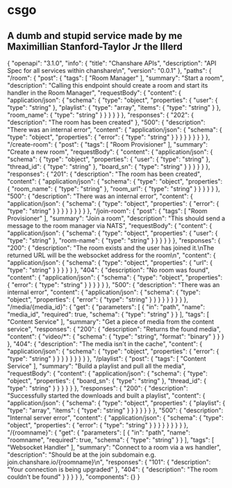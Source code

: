 # csgo
A dumb and stupid service made by me Maximillian Stanford-Taylor Jr the IIIerd
----------------------------------------------------------------------------------

{
  "openapi": "3.1.0",
  "info": {
    "title": "Chanshare APIs",
    "description": "API Spec for all services within chanshare\n",
    "version": "0.0.1"
  },
  "paths": {
    "/room": {
      "post": {
        "tags": [
          "Room Manager"
        ],
        "summary": "Start a room",
        "description": "Calling this endpoint should create a room and start its handler in the Room Manager",
        "requestBody": {
          "content": {
            "application/json": {
              "schema": {
                "type": "object",
                "properties": {
                  "user": {
                    "type": "string"
                  },
                  "playlist": {
                    "type": "array",
                    "items": {
                      "type": "string"
                    }
                  },
                  "room_name": {
                    "type": "string"
                  }
                }
              }
            }
          }
        },
        "responses": {
          "202": {
            "description": "The room has been created"
          },
          "500": {
            "description": "There was an internal error",
            "content": {
              "application/json": {
                "schema": {
                  "type": "object",
                  "properties": {
                    "error": {
                      "type": "string"
                    }
                  }
                }
              }
            }
          }
        }
      }
    },
    "/create-room": {
      "post": {
        "tags": [
          "Room Provisioner"
        ],
        "summary": "Create a new room",
        "requestBody": {
          "content": {
            "application/json": {
              "schema": {
                "type": "object",
                "properties": {
                  "user": {
                    "type": "string"
                  },
                  "thread_id": {
                    "type": "string"
                  },
                  "board_sn": {
                    "type": "string"
                  }
                }
              }
            }
          }
        },
        "responses": {
          "201": {
            "description": "The room has been created",
            "content": {
              "application/json": {
                "schema": {
                  "type": "object",
                  "properties": {
                    "room_name": {
                      "type": "string"
                    },
                    "room_url": {
                      "type": "string"
                    }
                  }
                }
              }
            }
          },
          "500": {
            "description": "There was an internal error",
            "content": {
              "application/json": {
                "schema": {
                  "type": "object",
                  "properties": {
                    "error": {
                      "type": "string"
                    }
                  }
                }
              }
            }
          }
        }
      }
    },
    "/join-room": {
      "post": {
        "tags": [
          "Room Provisioner"
        ],
        "summary": "Join a room",
        "description": "This should send a message to the room manager via NATS",
        "requestBody": {
          "content": {
            "application/json": {
              "schema": {
                "type": "object",
                "properties": {
                  "user": {
                    "type": "string"
                  },
                  "room-name": {
                    "type": "string"
                  }
                }
              }
            }
          }
        },
        "responses": {
          "200": {
            "description": "The room exists and the user has joined it.\nThe returned URL will be the websocket address for the room\n",
            "content": {
              "application/json": {
                "schema": {
                  "type": "object",
                  "properties": {
                    "url": {
                      "type": "string"
                    }
                  }
                }
              }
            }
          },
          "404": {
            "description": "No room was found",
            "content": {
              "application/json": {
                "schema": {
                  "type": "object",
                  "properties": {
                    "error": {
                      "type": "string"
                    }
                  }
                }
              }
            }
          },
          "500": {
            "description": "There was an internal error",
            "content": {
              "application/json": {
                "schema": {
                  "type": "object",
                  "properties": {
                    "error": {
                      "type": "string"
                    }
                  }
                }
              }
            }
          }
        }
      }
    },
    "/media/{media_id}": {
      "get": {
        "parameters": [
          {
            "in": "path",
            "name": "media_id",
            "required": true,
            "schema": {
              "type": "string"
            }
          }
        ],
        "tags": [
          "Content Service"
        ],
        "summary": "Get a piece of media from the content service",
        "responses": {
          "200": {
            "description": "Returns the found media",
            "content": {
              "video/*": {
                "schema": {
                  "type": "string",
                  "format": "binary"
                }
              }
            }
          },
          "404": {
            "description": "The media isn't in the cache",
            "content": {
              "application/json": {
                "schema": {
                  "type": "object",
                  "properties": {
                    "error": {
                      "type": "string"
                    }
                  }
                }
              }
            }
          }
        }
      }
    },
    "/playlist": {
      "post": {
        "tags": [
          "Content Service"
        ],
        "summary": "Build a playlist and pull all the media",
        "requestBody": {
          "content": {
            "application/json": {
              "schema": {
                "type": "object",
                "properties": {
                  "board_sn": {
                    "type": "string"
                  },
                  "thread_id": {
                    "type": "string"
                  }
                }
              }
            }
          }
        },
        "responses": {
          "200": {
            "description": "Successfully started the downloads and built a playlist",
            "content": {
              "application/json": {
                "schema": {
                  "type": "object",
                  "properties": {
                    "playlist": {
                      "type": "array",
                      "items": {
                        "type": "string"
                      }
                    }
                  }
                }
              }
            }
          },
          "500": {
            "description": "Internal server error",
            "content": {
              "application/json": {
                "schema": {
                  "type": "object",
                  "properties": {
                    "error": {
                      "type": "string"
                    }
                  }
                }
              }
            }
          }
        }
      }
    },
    "/{roomname}": {
      "get": {
        "parameters": [
          {
            "in": "path",
            "name": "roomname",
            "required": true,
            "schema": {
              "type": "string"
            }
          }
        ],
        "tags": [
          "Websocket Handler"
        ],
        "summary": "Connect to a room via a ws handler",
        "description": "Should be at the join subdomain e.g. join.chanshare.io/{roomname}\n",
        "responses": {
          "101": {
            "description": "Your connection is being upgraded"
          },
          "404": {
            "description": "The room couldn't be found"
          }
        }
      }
    }
  },
  "components": {}
}
